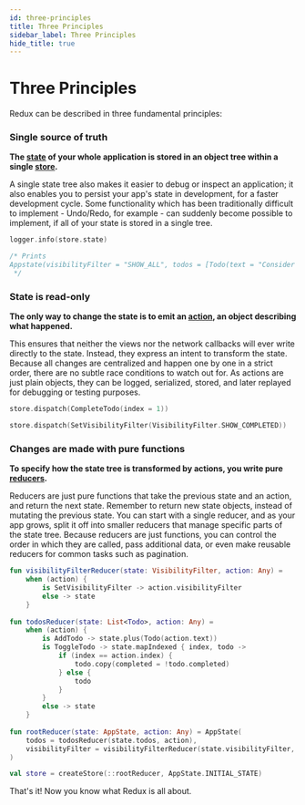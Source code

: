 ```yaml
---
id: three-principles
title: Three Principles
sidebar_label: Three Principles
hide_title: true
---
```


# Three Principles

Redux can be described in three fundamental principles:

### Single source of truth

**The [state](../Glossary.md#state) of your whole application is stored in an object tree within a 
single [store](../Glossary.md#store).**

A single state tree also makes it easier to debug or inspect an application; it also enables you to
persist your app's state in development, for a faster development cycle. Some functionality which
has been traditionally difficult to implement - Undo/Redo, for example - can suddenly become
possible to implement, if all of your state is stored in a single tree.

```kotlin
logger.info(store.state)

/* Prints
Appstate(visibilityFilter = "SHOW_ALL", todos = [Todo(text = "Consider using Redux", completed = true)])
 */
```

### State is read-only

**The only way to change the state is to emit an [action](../Glossary.md#action), an object
describing what happened.**

This ensures that neither the views nor the network callbacks will ever write directly to the state.
Instead, they express an intent to transform the state. Because all changes are centralized and
happen one by one in a strict order, there are no subtle race conditions to watch out for. As
actions are just plain objects, they can be logged, serialized, stored, and later replayed for
debugging or testing purposes.

```kotlin
store.dispatch(CompleteTodo(index = 1))

store.dispatch(SetVisibilityFilter(VisibilityFilter.SHOW_COMPLETED))
```

### Changes are made with pure functions

**To specify how the state tree is transformed by actions, you write pure 
[reducers](../Glossary.md#reducer).**

Reducers are just pure functions that take the previous state and an action, and return the next
state. Remember to return new state objects, instead of mutating the previous state. You can start
with a single reducer, and as your app grows, split it off into smaller reducers that manage
specific parts of the state tree. Because reducers are just functions, you can control the order in
which they are called, pass additional data, or even make reusable reducers for common tasks such as
pagination.

```kotlin
fun visibilityFilterReducer(state: VisibilityFilter, action: Any) =
    when (action) {
        is SetVisibilityFilter -> action.visibilityFilter
        else -> state
    }
    
fun todosReducer(state: List<Todo>, action: Any) =
    when (action) {
        is AddTodo -> state.plus(Todo(action.text))
        is ToggleTodo -> state.mapIndexed { index, todo ->
            if (index == action.index) {
                todo.copy(completed = !todo.completed)
            } else {
                todo
            }
        }
        else -> state
    }
    
fun rootReducer(state: AppState, action: Any) = AppState(
    todos = todosReducer(state.todos, action),
    visibilityFilter = visibilityFilterReducer(state.visibilityFilter, action)
)

val store = createStore(::rootReducer, AppState.INITIAL_STATE)
```

That's it! Now you know what Redux is all about.
